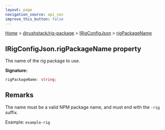 ```yaml
---
layout: page
navigation_source: api_nav
improve_this_button: false
---
```



[Home](./index.md) &gt; [@rushstack/rig-package](./rig-package.md) &gt; [IRigConfigJson](./rig-package.irigconfigjson.md) &gt; [rigPackageName](./rig-package.irigconfigjson.rigpackagename.md)

## IRigConfigJson.rigPackageName property

The name of the rig package to use.

<b>Signature:</b>

```typescript
rigPackageName: string;
```

## Remarks

The name must be a valid NPM package name, and must end with the `-rig` suffix.

Example: `example-rig`

